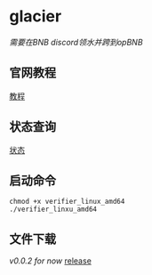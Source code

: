 # glacier
*需要在BNB discord领水并跨到opBNB*
## 官网教程
[教程](https://docs.glacier.io/getting-started/glacier-nodes/run-testnet-nodes/linux-cli)
## 状态查询
[状态](https://testnet.nodes.glacier.io/address/0x12eC4bc59d994490319C87034534345574b73Bb3)
## 启动命令
```
chmod +x verifier_linux_amd64
./verifier_linxu_amd64
```
## 文件下载
*v0.0.2 for now*
[release](https://github.com/Glacier-Labs/node-bootstrap/releases)
